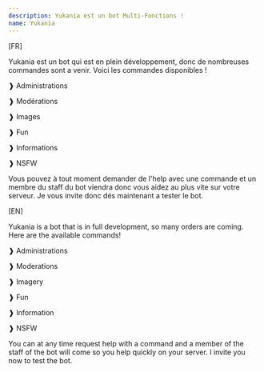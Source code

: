 ```yaml
---
description: Yukania est un bot Multi-Fonctions !
name: Yukania
---
```


[FR]

Yukania est un bot qui est en plein développement, donc de nombreuses commandes sont a venir. Voici les commandes disponibles !

❱ Administrations

❱ Modérations

❱ Images

❱ Fun

❱ Informations

❱ NSFW

Vous pouvez à tout moment demander de l'help avec une commande et un membre du staff du bot viendra donc vous aidez au plus vite sur votre serveur.
Je vous invite donc dés maintenant a tester le bot.

[EN]

Yukania is a bot that is in full development, so many orders are coming. Here are the available commands!

❱ Administrations

❱ Moderations

❱ Imagery

❱ Fun

❱ Information

❱ NSFW


You can at any time request help with a command and a member of the staff of the bot will come so you help quickly on your server.
I invite you now to test the bot.

